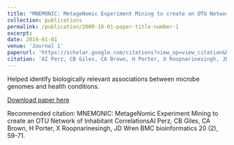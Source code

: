 ```yaml
---
title: "MNEMONIC: MetageNomic Experiment Mining to create an OTU Network of Inhabitant Correlations"
collection: publications
permalink: /publication/2009-10-01-paper-title-number-1
excerpt: 
date: 2019-01-01
venue: 'Journal 1'
paperurl: 'https://scholar.google.com/citations?view_op=view_citation&hl=en&user=LfwTrvMAAAAJ&authuser=1&citation_for_view=LfwTrvMAAAAJ:u5HHmVD_uO8C'
citation: 'AI Perz, CB Giles, CA Brown, H Porter, X Roopnarinesingh, JD Wren. (2019). &quot;MNEMONIC: MetageNomic Experiment Mining to create an OTU Network of Inhabitant Correlations&quot; <i>Journal 1</i>. 1(1).'
---
```

Helped identify biologically relevant associations between microbe genomes and health conditions. 

[Download paper here](https://scholar.google.com/citations?view_op=view_citation&hl=en&user=LfwTrvMAAAAJ&authuser=1&citation_for_view=LfwTrvMAAAAJ:u5HHmVD_uO8C)

Recommended citation: MNEMONIC: MetageNomic Experiment Mining to create an OTU Network of Inhabitant CorrelationsAI Perz, CB Giles, CA Brown, H Porter, X Roopnarinesingh, JD Wren
BMC bioinformatics 20 (2), 59-71.

